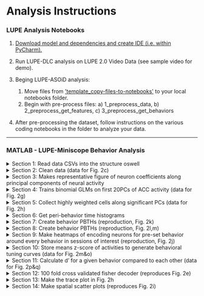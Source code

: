# Analysis Instructions

### LUPE Analysis Notebooks
1. [Download model and dependencies and create IDE (i.e. within PyCharm).](https://github.com/justin05423/LUPE-2.0-AnalysisPackage/blob/main/README.md#installation-guide)

2. Run LUPE-DLC analysis on LUPE 2.0 Video Data (see sample video for demo).

3. Beging LUPE-ASOiD analysis:

    1. Move files from ['template_copy-files-to-notebooks'](https://github.com/justin05423/LUPE-2.0-AnalysisPackage/tree/main/notebooks/template_copy-files-to-notebooks) to your local notebooks folder.
    2. Begin with pre-process files: a) 1_preprocess_data, b) 2_preprocess_get_features, c) 3_preprocess_get_behaviors
  
4. After pre-processing the dataset, follow instructions on the various coding notebooks in the folder to analyze your data.

---

### MATLAB - LUPE-Miniscope Behavior Analysis
<details closed>
    <summary>Section 1: Read data CSVs into the structure oswell</summary>
   oswell.animals(a).sessions(s) – contains behavior, calcium, cell properties, and timing information in order of session.
    The fields in sessions include:
    behavior – raw, frame-by-frame LUPE output (categorical behavior classification)
    calcium – deconvolved dF/F data
    offset – seconds between calcium recording start and behavior recording start
    props – Inscopix software-created spatial ROI data 
    Other variables defined in this section:
    nAnimals – number of animals
    nSesh – number of sessions
    dt – frame rate of calcium videos
    dtB – frame rate of behavior videos
    Behavior & session names and colors for plots
</details>

<details closed>
    <summary>Section 2: Clean data (data for Fig. 2c)</summary>
   Here, behavioral data is downsampled from dtB to dt and converted into a binary matrix, behMat, indicating frames (rows) of engagement (values) for each behavior (columns).
    NaNs are replaced with zeros, and calcium data is z-scored.
    Calcium data is stored in a cell activities of dimensions nSesh x nAnimals.
    Behavior data is stored in a cell behMats of dimensions nSesh x 2 x nAnimals. Column 1 contains binary matrix, and column 2 contains the downsampled categorical array.
    Size of data is stored.
</details>

<details closed>
    <summary>Section 3: Makes representative figure of neuron coefficients along principal components of neural activity</summary>
</details>

<details closed>
    <summary>Section 4: Trains binomial GLMs on first 20PCs of ACC activity (data for Fig. 2g)</summary>
    For non-shuffled (shuff==0) and temporally shuffled (shuff=1) data, establish Bonferroni-corrected p-value threshold alpha, an empty cell for neuron coefficients coeffs, and number of principal components to use for models nDims.
    Then, for each animal and session, render calcium data nonnegative, and take its principal components. Store coefficients. 
    For each behavior, skip if no behavior bouts, then loop through principal components and predict each binary behavior trace from all used principal components with binomial GLM. Calculate auROC. Save coefficients and p-values. Save indices of significant positively and negatively predictive PCs in a cell idx of size: nAnimals x nSessions x nBehaviors x 3 (for all, positively, and negatively predictive PCs respectively). Save significant coefficients in a tensor of nAnimals x nSessions x nBehaviors x 2 x 2. The fourth dimension represents real vs. shuffled data, while the fifth dimension represents positively and negatively predictive PCs respectively. Store fractions of predictive PCs in a matrix fracs of the same dimensions.
</details>

<details closed>
    <summary>Section 5: Collect highly weighted cells along significant PCs (data for Fig. 2h)</summary>
   For each animal, session, behavior, and significantly behavior-predictive PCs, take the cells with PC coefficients of a magnitude greater than 2 z-score. Store in the cell encodingCells of size nAnimals x nSesh x nBehaviors.
</details>

<details closed>
    <summary>Section 6: Get peri-behavior time histograms</summary>
   For each animal, session, and behavior, take the 20 frames before and after each bout onset for all neurons and the behavior itself.
    Store PBTH neuron tensor of nBouts x nCells x nFrames in cell psthStore of size nAnimals x nSesh x nBehaviors. Store PBTH behavior matrix of nBouts x Frames in psthBehStore size nAnimals x nSesh x nBehaviors.
</details>

<details closed>
    <summary>Section 7: Create behavior PBTHs (reproduction, Fig. 2k)</summary>
   For each behavior (right lick with almost no occurrences excluded), plot the average PBTH over all bouts in each session pooled across animals. Store mean area under the curve, standard deviation over bouts, and number of bouts for 0-1 seconds post-onset and 1-2 seconds post-onset in the tensor aucsBeh of size nSessions x nBehaviors x 6.
</details>

<details closed>
    <summary>Section 8: Create behavior PBTHs (reproduction, Fig. 2l,m)</summary>
   For each behavior and session, plot the average neural PBTH of positive and negative behavior-encoding neurons around behavior-onset, z-scored to baseline. Store positive behavior encoding neurons the cell encCell of size nAnimals x nSessions x nBehaviors x 2. Store the prevalence of these neurons in the tensor ratios of the same size.
    Store mean, standard deviation, and sample size of neural activity in lick-encoding neurons 0-1 and 1-2 seconds after behavior-onset in positive and negative lick-encoding neurons in the tensor aucsActs of the same structure as aucsBeh, with additional fourth-dimensional columns for negative lick-encoding neurons.
</details>

<details closed>
    <summary>Section 9: Make heatmaps of encoding neurons for pre-set behavior around every behavior in sessions of interest (reproduction, Fig. 2j)</summary>
   Set behavior of interest  behOfInt (1 = still, 2 = walking, 3 = rearing, 4 = grooming, 5 = left-lick) to generate sorted heatmaps of each set of behavior-encoding neurons around onset of that behavior.
</details>

<details closed>
    <summary>Section 10: Store means z-score of activities to generate behavioral tuning curves (data for Fig. 2m&o)</summary>
  Store z-scores of neural activity in behavior-encoding neurons during each behavior in the cell storeActs of size nAnimals x nSesh x nBehaviors x nBehaviors x nDirections (positive vs. negative).
</details>

<details closed>
    <summary>Section 11: Calculate d’ for a given behavior compared to each other (data for Fig. 2p&q)</summary>
Using the data in storeActs, calculate preference of each neuron for each behavior compared to each other. Store d’ values in cell dPrimes of size nBehaviors x nSesh x directions.
</details>

<details closed>
    <summary>Section 12: 100 fold cross validated fisher decoder (reproduces Fig. 2e)</summary>
    For each animal and session, randomly subsample data (shuffled and unshuffled) to represent same number of samples from each behavior and train Fisher decoder to discriminate each behavior. Train on 50% data test on 50%. Store confusion matrices in tensor conMat of size nAnimals x nSesh x nCrossValidations x nBehaviors x nBehaviors x 2 (shuffled and unshuffled). Run ttests between shuffled and unshuffled data.
</details>

<details closed>
    <summary>Section 13: Make the trace plot in Fig. 2h</summary>
</details>

<details closed>
    <summary>Section 14: Make spatial scatter plots (reproduces Fig. 2i)</summary>
      Maps ROIs, colors positive behavior-encoding cells yellow and negative behavior-encoding cells blue.
</details>

